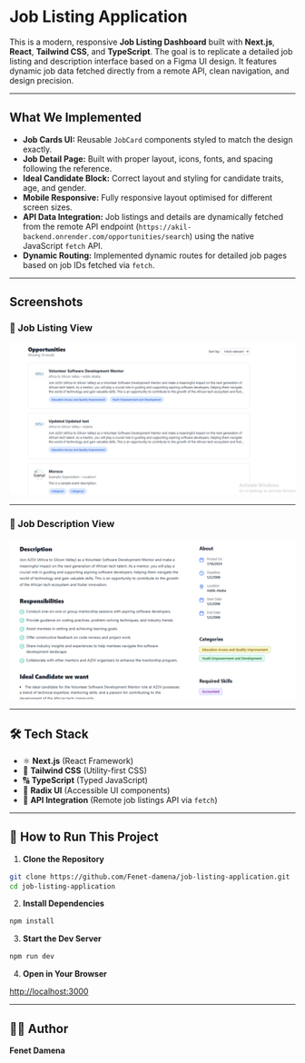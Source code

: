 # Job Listing Application

This is a modern, responsive **Job Listing Dashboard** built with **Next.js**, **React**, **Tailwind CSS**, and **TypeScript**. The goal is to replicate a detailed job listing and description interface based on a Figma UI design. It features dynamic job data fetched directly from a remote API, clean navigation, and design precision.

---

## What We Implemented

* **Job Cards UI:** Reusable `JobCard` components styled to match the design exactly.  
* **Job Detail Page:** Built with proper layout, icons, fonts, and spacing following the reference.  
* **Ideal Candidate Block:** Correct layout and styling for candidate traits, age, and gender.  
* **Mobile Responsive:** Fully responsive layout optimised for different screen sizes.  
* **API Data Integration:** Job listings and details are dynamically fetched from the remote API endpoint (`https://akil-backend.onrender.com/opportunities/search`) using the native JavaScript `fetch` API.  
* **Dynamic Routing:** Implemented dynamic routes for detailed job pages based on job IDs fetched via `fetch`.  


---

## Screenshots

### 📌 Job Listing View

![Job List](./public/job-list.png)

---

### 📌 Job Description View

![Job Description](./public/job-description.png)

---

## 🛠️ Tech Stack

* ⚛️ **Next.js** (React Framework)  
* 🎨 **Tailwind CSS** (Utility-first CSS)  
* 🔠 **TypeScript** (Typed JavaScript)  
* 🧩 **Radix UI** (Accessible UI components)  
* 📡 **API Integration** (Remote job listings API via `fetch`)

---

## 🚀 How to Run This Project

1. **Clone the Repository**

```bash
git clone https://github.com/Fenet-damena/job-listing-application.git
cd job-listing-application
````

2. **Install Dependencies**

```bash
npm install
```

3. **Start the Dev Server**

```bash
npm run dev
```

4. **Open in Your Browser**

[http://localhost:3000](http://localhost:3000)

---

## 👩‍💻 Author

**Fenet Damena**

